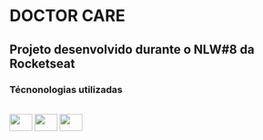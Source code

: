 # DOCTOR CARE

## Projeto desenvolvido durante o NLW#8 da Rocketseat

### Técnonologias utilizadas

<div style="display: inline_block">
    <br>
    <img align="center"  height="30" width="40" src="https://cdn.jsdelivr.net/gh/devicons/devicon/icons/html5/html5-original.svg">
    <img align="center"  height="30" width="40" src="https://cdn.jsdelivr.net/gh/devicons/devicon/icons/css3/css3-original.svg">
    <img align="center"  height="30" width="40" src="https://cdn.jsdelivr.net/gh/devicons/devicon/icons/javascript/javascript-original.svg">
</div>

